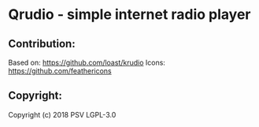 # Qrudio - simple internet radio player

## Contribution:

Based on: https://github.com/loast/krudio
Icons: https://github.com/feathericons

## Copyright:

Copyright (c) 2018 PSV LGPL-3.0
